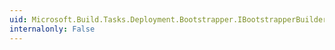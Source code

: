 ```yaml
---
uid: Microsoft.Build.Tasks.Deployment.Bootstrapper.IBootstrapperBuilder.Path
internalonly: False
---
```

